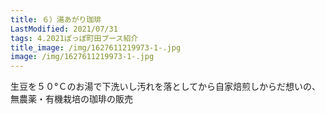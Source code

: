 ```yaml
---
title: ６）湯あがり珈琲
LastModified: 2021/07/31
tags: 4.2021ぽっぽ町田ブース紹介
title_image: /img/1627611219973-1-.jpg
image: /img/1627611219973-1-.jpg
---
```

生豆を５０°Ｃのお湯で下洗いし汚れを落としてから自家焙煎しからだ想いの、無農薬・有機栽培の珈琲の販売